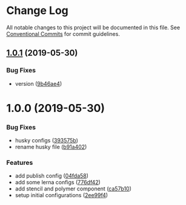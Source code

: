 # Change Log

All notable changes to this project will be documented in this file.
See [Conventional Commits](https://conventionalcommits.org) for commit guidelines.

## [1.0.1](https://github.com/rafael-fecha/awesome-mono-repo-TBD/compare/v1.0.0...v1.0.1) (2019-05-30)


### Bug Fixes

* version ([9b46ae4](https://github.com/rafael-fecha/awesome-mono-repo-TBD/commit/9b46ae4))





# 1.0.0 (2019-05-30)


### Bug Fixes

* husky configs ([393575b](https://github.com/rafael-fecha/awesome-mono-repo-TBD/commit/393575b))
* rename husky file ([b91a402](https://github.com/rafael-fecha/awesome-mono-repo-TBD/commit/b91a402))


### Features

* add publish config ([04fda58](https://github.com/rafael-fecha/awesome-mono-repo-TBD/commit/04fda58))
* add some lerna configs ([776df42](https://github.com/rafael-fecha/awesome-mono-repo-TBD/commit/776df42))
* add stencil and polymer component ([ca57b10](https://github.com/rafael-fecha/awesome-mono-repo-TBD/commit/ca57b10))
* setup initial configurations ([2ee99f4](https://github.com/rafael-fecha/awesome-mono-repo-TBD/commit/2ee99f4))
